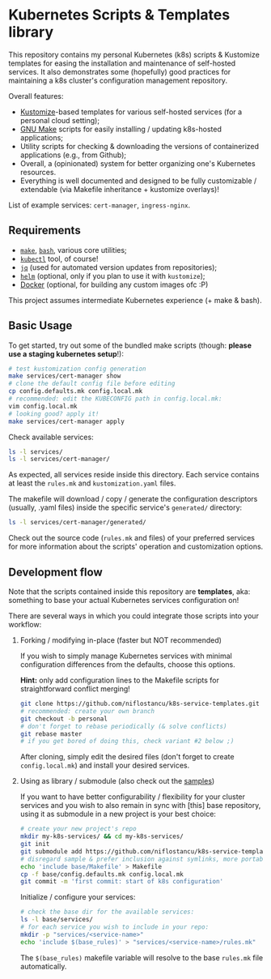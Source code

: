 # Kubernetes Scripts & Templates library

This repository contains my personal Kubernetes (k8s) scripts & Kustomize
templates for easing the installation and maintenance of self-hosted services.
It also demonstrates some (hopefully) good practices for maintaining a k8s
cluster's configuration management repository.

Overall features:

- [Kustomize](https://kustomize.io/)-based templates for various self-hosted
  services (for a personal cloud setting);
- [GNU Make](https://www.gnu.org/software/make/) scripts for easily installing
  / updating k8s-hosted applications;
- Utility scripts for checking & downloading the versions of containerized
  applications (e.g., from Github);
- Overall, a (opinionated) system for better organizing one's Kubernetes
  resources.
- Everything is well documented and designed to be fully customizable
  / extendable (via Makefile inheritance + kustomize overlays)!

List of example services: `cert-manager`, `ingress-nginx`.

## Requirements

- [`make`](https://www.gnu.org/software/make/),
  [`bash`](https://www.gnu.org/software/bash/), various core utilities;
- [`kubectl`](https://kubernetes.io/docs/tasks/tools/) tool, of course!
- [`jq`](https://jqlang.github.io/jq/) (used for automated version updates from
  repositories);
- [`helm`](https://helm.sh/) (optional, only if you plan to use it with `kustomize`);
- [Docker](https://docker.com/) (optional, for building any custom images ofc :P)

This project assumes intermediate Kubernetes experience (+ make & bash).

## Basic Usage

To get started, try out some of the bundled make scripts (though: **please use
a staging kubernetes setup**!):

```sh
# test kustomization config generation
make services/cert-manager show
# clone the default config file before editing
cp config.defaults.mk config.local.mk
# recommended: edit the KUBECONFIG path in config.local.mk:
vim config.local.mk
# looking good? apply it!
make services/cert-manager apply
```

Check available services:
```sh
ls -l services/
ls -l services/cert-manager/
```
As expected, all services reside inside this directory.
Each service contains at least the `rules.mk` and `kustomization.yaml` files.

The makefile will download / copy / generate the configuration descriptors
(usually, .yaml files) inside the specific service's `generated/` directory:

```sh
ls -l services/cert-manager/generated/
```

Check out the source code (`rules.mk` and files) of your preferred services for
more information about the scripts' operation and customization options.

## Development flow

Note that the scripts contained inside this repository are **templates**, aka:
something to base your actual Kubernetes services configuration on!

There are several ways in which you could integrate those scripts into your
workflow:

1. Forking / modifying in-place (faster but NOT recommended)

    If you wish to simply manage Kubernetes services with minimal configuration
    differences from the defaults, choose this options.
  
    **Hint:** only add configuration lines to the Makefile scripts for
    straightforward conflict merging!
  
    ```sh
    git clone https://github.com/niflostancu/k8s-service-templates.git
    # recommended: create your own branch
    git checkout -b personal
    # don't forget to rebase periodically (& solve conflicts)
    git rebase master
    # if you get bored of doing this, check variant #2 below ;)
    ```
  
    After cloning, simply edit the desired files (don't forget to create
    `config.local.mk`) and install your desired services.

2. Using as library / submodule (also check out the [samples](./samples/))

    If you want to have better configurability / flexibility for your cluster
    services and you wish to also remain in sync with [this] base repository,
    using it as submodule in a new project is your best choice:
  
    ```sh
    # create your new project's repo
    mkdir my-k8s-services/ && cd my-k8s-services/
    git init
    git submodule add https://github.com/niflostancu/k8s-service-templates.git base/
    # disregard sample & prefer inclusion against symlinks, more portable / syncable ;)
    echo 'include base/Makefile' > Makefile
    cp -f base/config.defaults.mk config.local.mk
    git commit -m 'first commit: start of k8s configuration'
    ```
  
    Initialize / configure your services:
    ```sh
    # check the base dir for the available services:
    ls -l base/services/
    # for each service you wish to include in your repo:
    mkdir -p "services/<service-name>"
    echo 'include $(base_rules)' > "services/<service-name>/rules.mk"
    ```
  
    The `$(base_rules)` makefile variable will resolve to the base `rules.mk`
    file automatically.

